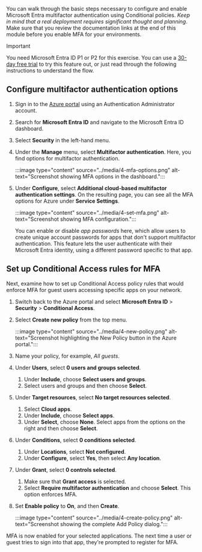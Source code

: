 <a name='configure-azure-ad-mfa-for-applications'></a>

You can walk through the basic steps necessary to configure and enable Microsoft Entra multifactor authentication using Conditional policies. *Keep in mind that a real deployment requires significant thought and planning*. Make sure that you review the documentation links at the end of this module before you enable MFA for your environments.

> [!IMPORTANT]
> You need Microsoft Entra ID P1 or P2 for this exercise. You can use a [30-day free trial](https://azure.microsoft.com/trial/get-started-active-directory/) to try this feature out, or just read through the following instructions to understand the flow.

<a name='configure-multi-factor-authentication-options'></a>

## Configure multifactor authentication options

1. Sign in to the [Azure portal](https://portal.azure.com/) using an Authentication Administrator account.
1. Search for **Microsoft Entra ID** and navigate to the Microsoft Entra ID dashboard.
1. Select **Security** in the left-hand menu.
1. Under the **Manage** menu, select **Multifactor authentication**. Here, you find options for multifactor authentication.

    :::image type="content" source="../media/4-mfa-options.png" alt-text="Screenshot showing MFA options in the dashboard.":::

1. Under **Configure**, select **Additional cloud-based multifactor authentication settings**. On the resulting page, you can see all the MFA options for Azure under **Service Settings**.

    :::image type="content" source="../media/4-set-mfa.png" alt-text="Screenshot showing MFA configuration.":::

    You can enable or disable *app passwords* here, which allow users to create unique account passwords for apps that don't support multifactor authentication. This feature lets the user authenticate with their Microsoft Entra identity, using a different password specific to that app.

## Set up Conditional Access rules for MFA

Next, examine how to set up Conditional Access policy rules that would enforce MFA for guest users accessing specific apps on your network.

1. Switch back to the Azure portal and select **Microsoft Entra ID** > **Security** > **Conditional Access**.

1. Select **Create new policy** from the top menu.

    :::image type="content" source="../media/4-new-policy.png" alt-text="Screenshot highlighting the New Policy button in the Azure portal.":::

1. Name your policy, for example, *All guests*.

1. Under **Users**, select **0 users and groups selected**.

   1. Under **Include**, choose **Select users and groups**.
   1. Select users and groups and then choose **Select**.

1. Under **Target resources**, select **No target resources selected**.

   1. Select **Cloud apps**.
   1. Under **Include**, choose **Select apps**.
   1. Under **Select**, choose **None**. Select apps from the options on the right and then choose **Select**.

1. Under **Conditions**, select **0 conditions selected**.

   1. Under **Locations**, select **Not configured**.
   1. Under **Configure**, select **Yes**, then select **Any location**.

1. Under **Grant**, select **0 controls selected**.

   1. Make sure that **Grant access** is selected.
   1. Select **Require multifactor authentication** and choose **Select**. This option enforces MFA.

1. Set **Enable policy** to **On**, and then **Create**.

    :::image type="content" source="../media/4-create-policy.png" alt-text="Screenshot showing the complete Add Policy dialog.":::

MFA is now enabled for your selected applications. The next time a user or guest tries to sign into that app, they're prompted to register for MFA.
